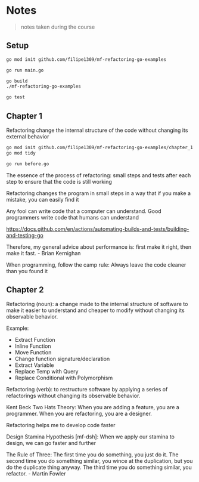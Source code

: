 # Notes

> notes taken during the course

## Setup

```bash
go mod init github.com/filipe1309/mf-refactoring-go-examples
```

```bash
go run main.go
```

```bash
go build
./mf-refactoring-go-examples
```

```bash
go test
```

## Chapter 1

Refactoring change the internal structure of the code without changing its external behavior

```bash
go mod init github.com/filipe1309/mf-refactoring-go-examples/chapter_1
go mod tidy
```

```bash
go run before.go
```

The essence of the process of refactoring: small steps and tests after each step to ensure that the code is still working

Refactoring changes the program in small steps in a way that if you make a mistake, you can easily find it

Any fool can write code that a computer can understand. Good programmers write code that humans can understand


https://docs.github.com/en/actions/automating-builds-and-tests/building-and-testing-go


Therefore, my general advice about performance is: first make it right, then make it fast. - Brian Kernighan

When programming, follow the camp rule: Always leave the code cleaner than you found it

## Chapter 2

Refactoring (noun): a change made to the internal structure of software to make it easier to understand and cheaper to modify without changing its observable behavior.

Example:
- Extract Function
- Inline Function
- Move Function
- Change function signature/declaration
- Extract Variable
- Replace Temp with Query
- Replace Conditional with Polymorphism

Refactoring (verb): to restructure software by applying a series of refactorings without changing its observable behavior.

Kent Beck Two Hats Theory: When you are adding a feature, you are a programmer. When you are refactoring, you are a designer.

Refactoring helps me to develop code faster

Design Stamina Hypothesis [mf-dsh]: When we apply our stamina to design, we can go faster and further

The Rule of Three: The first time you do something, you just do it. The second time you do something similar, you wince at the duplication, but you do the duplicate thing anyway. The third time you do something similar, you refactor. - Martin Fowler


